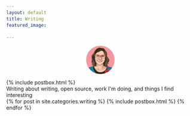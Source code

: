```yaml
---
layout: default
title: Writing
featured_image: 

---
```


<p align="center"><img src="/assets/images/authorimage.png" alt="flicstar headshot" align="middle" width="15%"/> </p>{% include postbox.html %}

<div class="featured-posts outer">
<div class="outer">
  <div class="post-feed-title inner">Writing about writing, open source, work I'm doing, and things I find interesting</div>
       <div class="post-feed inner-wide">
       {% for post in site.categories.writing %}
         {% include postbox.html %}
  {% endfor %}         
    </div>   
</div>
</div>
